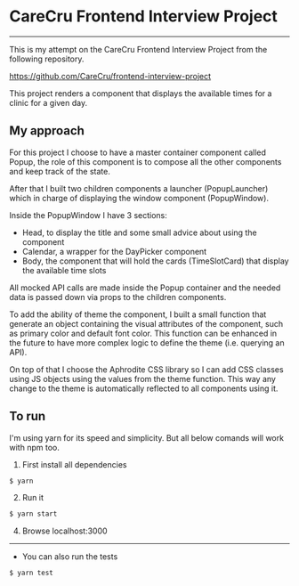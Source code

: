 # CareCru Frontend Interview Project

---

This is my attempt on the CareCru Frontend Interview Project from the following repository.

https://github.com/CareCru/frontend-interview-project

This project renders a component that displays the available times for a clinic for a given day.

## My approach

For this project I choose to have a master container component called Popup, the role of this component is to compose all the other components and keep track of the state.

After that I built two children components a launcher (PopupLauncher) which in charge of displaying the window component (PopupWindow).

Inside the PopupWindow I have 3 sections:

* Head, to display the title and some small advice about using the component
* Calendar, a wrapper for the DayPicker component
* Body, the component that will hold the cards (TimeSlotCard) that display the available time slots

All mocked API calls are made inside the Popup container and the needed data is passed down via props to the children components.

To add the ability of theme the component, I built a small function that generate an object containing the visual attributes of the component, such as primary color and default font color. This function can be enhanced in the future to have more complex logic to define the theme (i.e. querying an API).

On top of that I choose the Aphrodite CSS library so I can add CSS classes using JS objects using the values from the theme function. This way any change to the theme is automatically reflected to all components using it.

## To run

I'm using yarn for its speed and simplicity. But all below comands will work
with npm too.

1. First install all dependencies

```bash
$ yarn
```

2. Run it

```bash
$ yarn start
```

4. Browse localhost:3000

---

* You can also run the tests

```bash
$ yarn test
```
